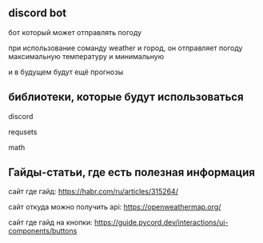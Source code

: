 ## discord bot

бот который может отправлять погоду

при использование соманду weather и город, он отправляет погоду максимальную температуру и минимальную 


и в будущем будут ещё прогнозы 

##  библиотеки, которые будут использоваться

discord

requsets

math


## Гайды-статьи, где есть полезная информация
сайт где гайд: https://habr.com/ru/articles/315264/

сайт откуда можно получить api: https://openweathermap.org/

сайт где гайд на кнопки: https://guide.pycord.dev/interactions/ui-components/buttons
